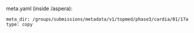 meta.yaml  (inside /aspera):

    meta_dir: /groups/submissions/metadata/v1/topmed/phase3/cardia/01/17a
    type: copy
